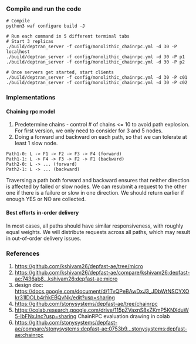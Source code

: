 ### Compile and run the code
```
# Compile
python3 waf configure build -J

# Run each command in 5 different terminal tabs
# Start 3 replicas
./build/deptran_server -f config/monolithic_chainrpc.yml -d 30 -P localhost
./build/deptran_server -f config/monolithic_chainrpc.yml -d 30 -P p1
./build/deptran_server -f config/monolithic_chainrpc.yml -d 30 -P p2

# Once servers get started, start clients
./build/deptran_server -f config/monolithic_chainrpc.yml -d 30 -P c01
./build/deptran_server -f config/monolithic_chainrpc.yml -d 30 -P c02
```

### Implementations
#### Chaining rpc model
1. Predetermine chains - control # of chains <= 10 to avoid path explosion. For first version, we only need to consider for 3 and 5 nodes.
2. Doing a forward and backward on each path, so that we can tolerate at least 1 slow node.
```
Path1-0: L -> F1 -> F2 -> F3 -> F4 (forward)
Path1-1: L -> F4 -> F3 -> F2 -> F1 (backward)
Path2-0: L -> ... (forward)
Path2-1: L -> ... (backward)
```

Traversing a path both forward and backward ensures that neither direction is affected by failed or slow nodes. We can resubmit a request to the other one if there is a failure or slow in one direction. We should return earlier if enough YES or NO are collected.

#### Best efforts in-order delivery
In most cases, all paths should have similar responsiveness, with roughly equal weights. We will distribute requests across all paths, which may result in out-of-order delivery issues.


### References
1. https://github.com/kshivam26/depfast-ae/tree/micro
2. https://github.com/kshivam26/depfast-ae/compare/kshivam26:depfast-ae:7436ab8...kshivam26:depfast-ae:micro
3. design doc: https://docs.google.com/document/d/1TvQPeBAwDxJ3_JDbWtNSCYXOkr31lDOLb4rhkEBQvNk/edit?usp=sharing
4. https://github.com/stonysystems/depfast-ae/tree/chainrpc
5. https://colab.research.google.com/drive/115pZVaxnS8xZKmP5KNXduW5-IbFNxJnc?usp=sharing ChainRPC evaluation drawing in colab
6. https://github.com/stonysystems/depfast-ae/compare/stonysystems:depfast-ae:0753b9...stonysystems:depfast-ae:chainrpc